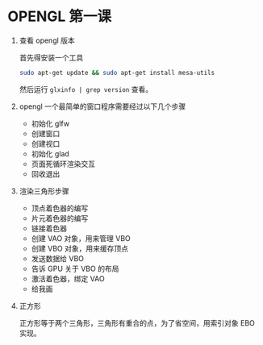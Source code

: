 # OPENGL 第一课

1. 查看 opengl 版本

   首先得安装一个工具 

   ```bash
   sudo apt-get update && sudo apt-get install mesa-utils
   ```

   然后运行 `glxinfo | grep version` 查看。

2. opengl 一个最简单的窗口程序需要经过以下几个步骤

   - 初始化 glfw
   - 创建窗口
   - 创建视口
   - 初始化 glad
   - 页面死循环渲染交互
   - 回收退出

3. 渲染三角形步骤

   - 顶点着色器的编写
   - 片元着色器的编写
   - 链接着色器
   - 创建 VAO 对象，用来管理 VBO
   - 创建 VBO 对象，用来缓存顶点
   - 发送数据给 VBO
   - 告诉 GPU 关于 VBO 的布局
   - 激活着色器，绑定 VAO
   - 给我画
   
4. 正方形

   正方形等于两个三角形，三角形有重合的点，为了省空间，用索引对象 EBO 实现。